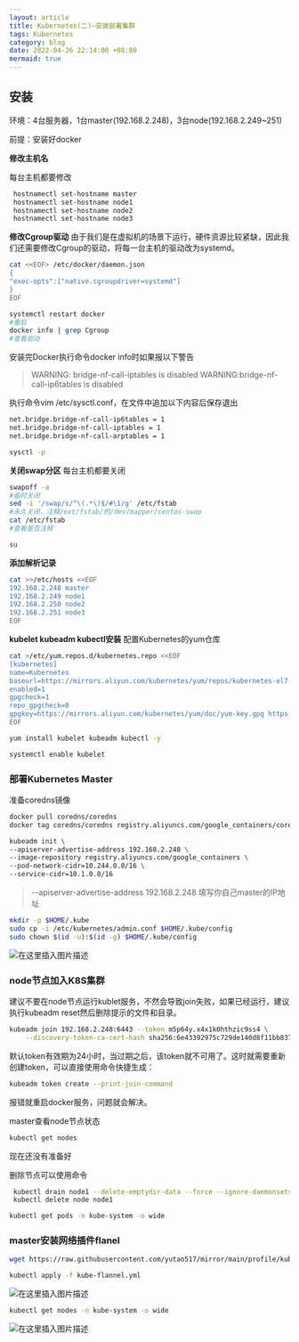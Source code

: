 ```yaml
---
layout: article
title: Kubernetes(二)—安装部署集群
tags: Kubernetes
category: blog
date: 2022-04-26 22:14:00 +08:00
mermaid: true
---
```

## 安装
环境：4台服务器，1台master(192.168.2.248)，3台node(192.168.2.249~251)

前提：安装好docker

**修改主机名**

每台主机都要修改
```bash
 hostnamectl set-hostname master
 hostnamectl set-hostname node1
 hostnamectl set-hostname node2
 hostnamectl set-hostname node3
```

**修改Cgroup驱动**
由于我们是在虚拟机的场景下运行，硬件资源比较紧缺，因此我们还需要修改Cgroup的驱动，将每一台主机的驱动改为systemd。
```bash
cat <<EOF> /etc/docker/daemon.json
{
"exec-opts":["native.cgroupdriver=systemd"]
}
EOF
```

```bash
systemctl restart docker
#重启
docker info | grep Cgroup
#查看驱动
```
安装完Docker执行命令docker info时如果报以下警告

> WARNING: bridge-nf-call-iptables is disabled WARNING:bridge-nf-call-ip6tables is disabled

执行命令vim /etc/sysctl.conf，在文件中追加以下内容后保存退出

```bash
net.bridge.bridge-nf-call-ip6tables = 1
net.bridge.bridge-nf-call-iptables = 1
net.bridge.bridge-nf-call-arptables = 1
```
```bash
sysctl -p
```
**关闭swap分区**
每台主机都要关闭
```bash
swapoff -a
#临时关闭
sed -i '/swap/s/^\(.*\)$/#\1/g' /etc/fstab
#永久关闭，注释/ext/fstab/的/dev/mapper/centos-swap
cat /etc/fstab
#查看是否注释
```

```bash
su 
```
**添加解析记录**
```bash
cat >>/etc/hosts <<EOF
192.168.2.248 master
192.168.2.249 node1
192.168.2.250 node2
192.168.2.251 node3
EOF
```
**kubelet kubeadm kubectl安装**
配置Kubernetes的yum仓库
```bash
cat >/etc/yum.repos.d/kubernetes.repo <<EOF
[kubernetes]
name=Kubernetes
baseurl=https://mirrors.aliyun.com/kubernetes/yum/repos/kubernetes-el7-x86_64/
enabled=1
gpgcheck=1
repo_gpgcheck=0
gpgkey=https://mirrors.aliyun.com/kubernetes/yum/doc/yum-key.gpg https://mirrors.aliyun.com/kubernetes/yum/doc/rpm-package-key.gpg
EOF
```

```bash
yum install kubelet kubeadm kubectl -y
```

```bash
systemctl enable kubelet
```

### 部署Kubernetes Master
准备coredns镜像
```bash
docker pull coredns/coredns
docker tag coredns/coredns registry.aliyuncs.com/google_containers/coredns
```

```bash
kubeadm init \
--apiserver-advertise-address 192.168.2.248 \
--image-repository registry.aliyuncs.com/google_containers \
--pod-network-cidr=10.244.0.0/16 \
--service-cidr=10.1.0.0/16 
```

> --apiserver-advertise-address 192.168.2.248 填写你自己master的IP地址

```bash
mkdir -p $HOME/.kube
sudo cp -i /etc/kubernetes/admin.conf $HOME/.kube/config
sudo chown $(id -u):$(id -g) $HOME/.kube/config
```
![在这里插入图片描述](https://img-blog.csdnimg.cn/35d5a8337ad246bfab749d28ff672319.png)

### node节点加入K8S集群
建议不要在node节点运行kublet服务，不然会导致join失败，如果已经运行，建议执行kubeadm reset然后删除提示的文件和目录。

```bash
kubeadm join 192.168.2.248:6443 --token m5p64y.x4x1k0hthzic9ss4 \
	--discovery-token-ca-cert-hash sha256:6e43392975c729de140d8f11bb8375844461b19b3be1686f0453e64b43380fe4 
```
默认token有效期为24小时，当过期之后，该token就不可用了。这时就需要重新创建token，可以直接使用命令快捷生成：
```bash
kubeadm token create --print-join-command
```
报错就重启docker服务，问题就会解决。

master查看node节点状态
```bash
kubectl get nodes
```
现在还没有准备好

删除节点可以使用命令
```bash
 kubectl drain node1 --delete-emptydir-data --force --ignore-daemonsets node/node1
 kubectl delete node node1
```

```bash
kubectl get pods -n kube-system -o wide
```
### master安装网络插件flanel

```bash
wget https://raw.githubusercontent.com/yutao517/mirror/main/profile/kube-flannel.yml

kubectl apply -f kube-flannel.yml
```

![在这里插入图片描述](https://img-blog.csdnimg.cn/04fbf285d5eb404eaad7ca687787ae61.png)

```bash
kubectl get nodes -n kube-system -o wide
```

![在这里插入图片描述](https://img-blog.csdnimg.cn/0a27a9ffe5914982a2da670866a4fb02.png)
